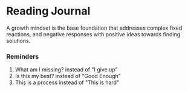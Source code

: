 # Reading Journal 

A growth mindset is the base foundation that addresses complex fixed reactions, and negative responses with positive ideas towards finding solutions. 

### Reminders  
1. What am I missing? instead of "I give up"
2. Is this my best? instead of "Good Enough" 
3. This is a process instead of "This is hard"

